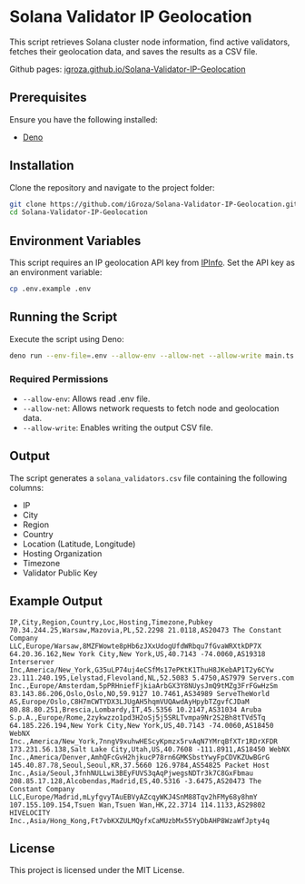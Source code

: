 # Solana Validator IP Geolocation


This script retrieves Solana cluster node information, find active validators, fetches their geolocation data, and saves the results as a CSV file.

Github pages: [igroza.github.io/Solana-Validator-IP-Geolocation](https://igroza.github.io/Solana-Validator-IP-Geolocation/)

## Prerequisites

Ensure you have the following installed:

- [Deno](https://deno.land/manual/getting_started/installation)

## Installation

Clone the repository and navigate to the project folder:

```sh
git clone https://github.com/iGroza/Solana-Validator-IP-Geolocation.git
cd Solana-Validator-IP-Geolocation
```

## Environment Variables

This script requires an IP geolocation API key from [IPInfo](https://ipinfo.io/signup). Set the API key as an environment variable:

```sh
cp .env.example .env
```

## Running the Script

Execute the script using Deno:

```sh
deno run --env-file=.env --allow-env --allow-net --allow-write main.ts
```

### Required Permissions

- `--allow-env`: Allows read .env file.
- `--allow-net`: Allows network requests to fetch node and geolocation data.
- `--allow-write`: Enables writing the output CSV file.

## Output

The script generates a `solana_validators.csv` file containing the following columns:

- IP
- City
- Region
- Country
- Location (Latitude, Longitude)
- Hosting Organization
- Timezone
- Validator Public Key

## Example Output

```csv
IP,City,Region,Country,Loc,Hosting,Timezone,Pubkey
70.34.244.25,Warsaw,Mazovia,PL,52.2298 21.0118,AS20473 The Constant Company  LLC,Europe/Warsaw,8MZFWowte8pHb6zJXxUdogUfdWRbqu7fGvaWRXtkDP7X
64.20.36.162,New York City,New York,US,40.7143 -74.0060,AS19318 Interserver  Inc,America/New_York,G35uLP74uj4eCSfMs17ePKtK1ThuH8JKebAP1T2y6CYw
23.111.240.195,Lelystad,Flevoland,NL,52.5083 5.4750,AS7979 Servers.com  Inc.,Europe/Amsterdam,5pPRHniefFjkiaArbGX3Y8NUysJmQ9tMZg3FrFGwHzSm
83.143.86.206,Oslo,Oslo,NO,59.9127 10.7461,AS34989 ServeTheWorld AS,Europe/Oslo,C8H7mCWTYDX3LJUgAH5hqmVUQAwdAyHpybTZgvfCJDaM
80.88.80.251,Brescia,Lombardy,IT,45.5356 10.2147,AS31034 Aruba S.p.A.,Europe/Rome,2zykwzzo1pd3H2oSj5j5SRLTvmpa9Nr2S2Bh8tTVd5Tq
64.185.226.194,New York City,New York,US,40.7143 -74.0060,AS18450 WebNX  Inc.,America/New_York,7nngV9xuhwHEScyKpmzx5rvAqN7YMrqBfXTr1RDrXFDR
173.231.56.138,Salt Lake City,Utah,US,40.7608 -111.8911,AS18450 WebNX  Inc.,America/Denver,AmhQFcGvH2hjkucP78rn6GMKSbstYwyFpCDVKZUwBGrG
145.40.87.78,Seoul,Seoul,KR,37.5660 126.9784,AS54825 Packet Host  Inc.,Asia/Seoul,3fnhNULLwi3BEyFUVS3qAqPjwegsNDTr3k7C8GxFbmau
208.85.17.128,Alcobendas,Madrid,ES,40.5316 -3.6475,AS20473 The Constant Company  LLC,Europe/Madrid,mLyfgvyTAuEBVyAZcqyWKJ4SnM88Tqv2hFMy68y8hmY
107.155.109.154,Tsuen Wan,Tsuen Wan,HK,22.3714 114.1133,AS29802 HIVELOCITY  Inc.,Asia/Hong_Kong,Ft7vbKXZULMQyfxCaMUzbMx55YyDbAHP8WzaWfJpty4q
```

## License

This project is licensed under the MIT License.
